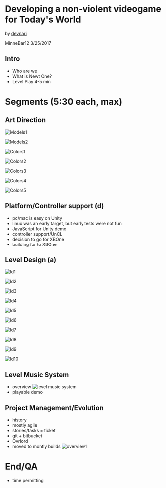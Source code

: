 Developing a non-violent videogame for Today's World
====================================================

by [devnari](http://devnari.com)

MinneBar12 3/25/2017 

Intro
---------
- Who are we
- What is Newt One?
- Level Play 4-5 min

Segments (5:30 each, max)
====================

Art Direction
-------------
![Models1](MO1.png)

![Models2](MO2.png)

![Colors1](Col1.png)

![Colors2](Col2.png)

![Colors3](Col3.png)

![Colors4](Col4.png)

![Colors5](Col5.png)

 
Platform/Controller support (d)
-------------------------------
 - pc/mac is easy on Unity
 - linux was an early target, but early tests were not fun
 - JavaScript for Unity demo
 - controller support/UnCL
 - decision to go for XBOne
 - building for to XBOne

Level Design (a)
----------------
![ld1](http://i.imgur.com/7Tycv2z.png)

![ld2](http://i.imgur.com/Eb5PyQw.png)

![ld3](http://i.imgur.com/5N15Xjq.png)

![ld4](http://i.imgur.com/9QY1C50.png)

![ld5](http://i.imgur.com/73OrrvT.png)

![ld6](LD5.png)

![ld7](LD6.png)

![ld8](LD7.png)
 
![ld9](LD8.png)

![ld10](LD9.png)

Level Music System
-------------------
- overview
![level music system](http://i.imgur.com/xkYgI2E.png)
- playable demo

Project Management/Evolution
----------------------------
 - history
 - mostly agile
 - stories/tasks = ticket
 - git + bitbucket 
 - Ovrlord
 - moved to montly builds
![overview1](http://i.imgur.com/MpIJKl1.png)

End/QA
======
- time permitting
